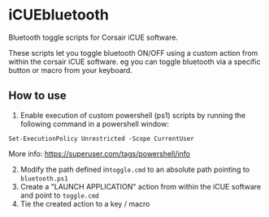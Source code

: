 # iCUEbluetooth
Bluetooth toggle scripts for Corsair iCUE software. 

These scripts let you toggle bluetooth ON/OFF using a custom action from within the corsair iCUE software. eg you can toggle bluetooth via a specific button or macro from your keyboard.

## How to use
1. Enable execution of custom powershell (ps1) scripts by running the following command in a powershell window: 

`Set-ExecutionPolicy Unrestricted -Scope CurrentUser`

More info: https://superuser.com/tags/powershell/info

2. Modify the path defined in`toggle.cmd` to an absolute path pointing to `bluetooth.ps1`
3. Create a "LAUNCH APPLICATION" action from within the iCUE software and point to `toggle.cmd`
4. Tie the created action to a key / macro
